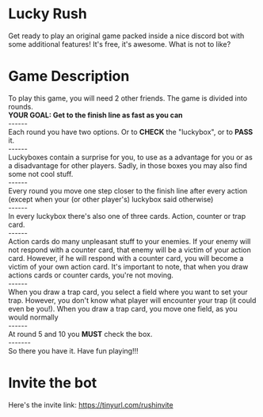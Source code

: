 # Lucky Rush
Get ready to play an original game packed inside a nice discord bot with some additional features! It's free, it's awesome. What is not to like?

# Game Description
To play this game, you will need 2 other friends. The game is divided into rounds.\
**YOUR GOAL: Get to the finish line as fast as you can**\
\------\
Each round you have two options. Or to **CHECK** the "luckybox", or to **PASS** it.\
\------\
Luckyboxes contain a surprise for you, to use as a advantage for you or as a disadvantage for other players. Sadly, in those boxes you may also find some not cool stuff.\
\------\
Every round you move one step closer to the finish line after every action (except when your (or other player's) luckybox said otherwise) \
\------\
In every luckybox there's also one of three cards. Action, counter or trap card.\
\------\
Action cards do many unpleasant stuff to your enemies. If your enemy will not respond with a counter card, that enemy will be a victim of your action card.
However, if he will respond with a counter card, you will become a victim of your own action card. It's important to note, that when you draw actions cards or counter cards, you're not moving.\
\------\
When you draw a trap card, you select a field where you want to set your trap. However, you don't know what player will encounter your trap (it could even be you!). When you draw a trap card, you move one field, as you would normally\
\------\
At round 5 and 10 you **MUST** check the box.\
\-------\
So there you have it. Have fun playing!!!

# Invite the bot
Here's the invite link: https://tinyurl.com/rushinvite
